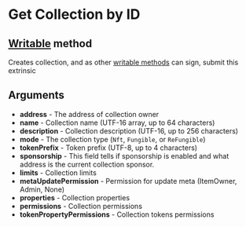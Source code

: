 # Get Collection by ID

## [Writable](#) method

Creates collection, and as other [writable methods](#) can sign, submit this extrinsic

## Arguments

- **address** - The address of collection owner
- **name** - Collection name (UTF-16 array, up to 64 characters)
- **description** - Collection description (UTF-16, up to 256 characters)
- **mode** - The collection type (`Nft`, `Fungible`, or `ReFungible`)
- **tokenPrefix** - Token prefix (UTF-8, up to 4 characters)
- **sponsorship** - This field tells if sponsorship is enabled and what address is the current collection sponsor.
- **limits** - Collection limits
- **metaUpdatePermission** - Permission for update meta (ItemOwner, Admin, None)
- **properties** - Collection properties
- **permissions** - Collection permissions
- **tokenPropertyPermissions** - Collection tokens permissions

